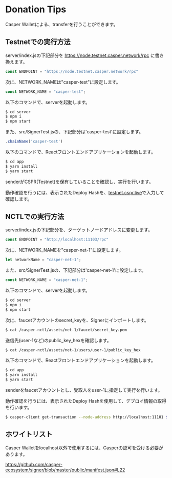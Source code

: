 # Donation Tips

Casper Walletによる、transferを行うことができます。

## Testnetでの実行方法

server/index.jsの下記部分を https://node.testnet.casper.network/rpc に書き換えます。

```index.js
const ENDPOINT = "https://node.testnet.casper.network/rpc"
```

次に、NETWORK_NAMEは"casper-test"に設定します。

```SignerTest.js
const NETWORK_NAME = "casper-test";
```

以下のコマンドで、serverを起動します。

```bash
$ cd server
$ npm i
$ npm start
```

また、src/SignerTest.jsの、下記部分は'casper-test'に設定します。

```SignerTest.js
.chainName('casper-test')
```

以下のコマンドで、Reactフロントエンドアプリケーションを起動します。

```bash
$ cd app
$ yarn install
$ yarn start
```

senderがCSPR(Testnet)を保有していることを確認し、実行を行います。

動作確認を行うには、表示されたDeploy Hashを、[testnet.cspr.live](https://testnet.cspr.live/)で入力して確認します。

## NCTLでの実行方法

server/index.jsの下記部分を、ターゲットノードアドレスに変更します。

```index.js
const ENDPOINT = "http://localhost:11103/rpc"
```

次に、NETWORK_NAMEを"casper-net-1"に設定します。
```SignerTest.js
let networkName = "casper-net-1";
```

また、src/SignerTest.jsの、下記部分は'casper-net-1'に設定します。

```SignerTest.js
const NETWORK_NAME = "casper-net-1";
```

以下のコマンドで、serverを起動します。

```bash
$ cd server
$ npm i
$ npm start
```

次に、faucetアカウントのsecret_keyを、Signerにインポートします。

```bash
$ cat /casper-nctl/assets/net-1/faucet/secret_key.pem
```

送信先(user-1など)のpublic_key_hexを確認します。

```bash
$ cat /casper-nctl/assets/net-1/users/user-1/public_key_hex
```

以下のコマンドで、Reactフロントエンドアプリケーションを起動します。

```bash
$ cd app
$ yarn install
$ yarn start
```

senderをfaucetアカウントとし、受取人をuser-1に指定して実行を行います。

動作確認を行うには、表示されたDeploy Hashを使用して、デプロイ情報の取得を行います。

``` bash
$ casper-client get-transaction --node-address http://localhost:11101 $TRANSACTION_HASH
```

## ホワイトリスト

Casper Walletをlocalhost以外で使用するには、Casperの認可を受ける必要があります。

https://github.com/casper-ecosystem/signer/blob/master/public/manifest.json#L22
